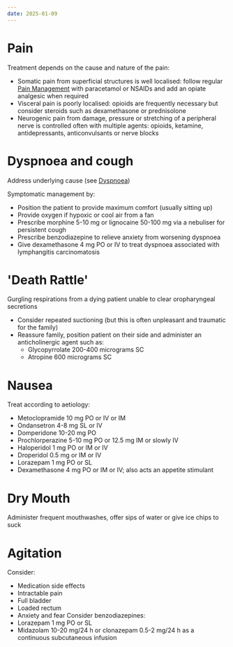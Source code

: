 ```yaml
---
date: 2025-01-09
---
```

# Pain
Treatment depends on the cause and nature of the pain:
- Somatic pain from superficial structures is well localised: follow regular [Pain Management](01%20Disciplines/Clinical/Topics/Pain%20Management.md) with paracetamol or NSAIDs and add an opiate analgesic when required
- Visceral pain is poorly localised: opioids are frequently necessary but consider steroids such as dexamethasone or prednisolone
- Neurogenic pain from damage, pressure or stretching of a peripheral nerve is controlled often with multiple agents: opioids, ketamine, antidepressants, anticonvulsants or nerve blocks
# Dyspnoea and cough
Address underlying cause (see [Dyspnoea](01%20Disciplines/Respiratory/Presenting%20Complaints/Shortness%20of%20Breath,%20Cough%20and%20Haemopytsis.md))

Symptomatic management by:
- Position the patient to provide maximum comfort (usually sitting up)
- Provide oxygen if hypoxic or cool air from a fan
- Prescribe morphine 5-10 mg or lignocaine 50-100 mg via a nebuliser for persistent cough
- Prescribe benzodiazepine to relieve anxiety from worsening dyspnoea
- Give dexamethasone 4 mg PO or IV to treat dyspnoea associated with lymphangitis carcinomatosis
# 'Death Rattle'
Gurgling respirations from a dying patient unable to clear oropharyngeal secretions
- Consider repeated suctioning (but this is often unpleasant and traumatic for the family)
- Reassure family, position patient on their side and administer an anticholinergic agent such as:
	- Glycopyrrolate 200-400 micrograms SC
	- Atropine 600 micrograms SC
# Nausea
Treat according to aetiology:
- Metoclopramide 10 mg PO or IV or IM
- Ondansetron 4-8 mg SL or IV
- Domperidone 10-20 mg PO
- Prochlorperazine 5-10 mg PO or 12.5 mg IM or slowly IV
- Haloperidol 1 mg PO or IM or IV
- Droperidol 0.5 mg or IM or IV
- Lorazepam 1 mg PO or SL
- Dexamethasone 4 mg PO or IM or IV; also acts an appetite stimulant
# Dry Mouth
Administer frequent mouthwashes, offer sips of water or give ice chips to suck
# Agitation
Consider:
- Medication side effects
- Intractable pain
- Full bladder
- Loaded rectum
- Anxiety and fear
Consider benzodiazepines:
- Lorazepam 1 mg PO or SL
- Midazolam 10-20 mg/24 h or clonazepam 0.5-2 mg/24 h as a continuous subcutaneous infusion